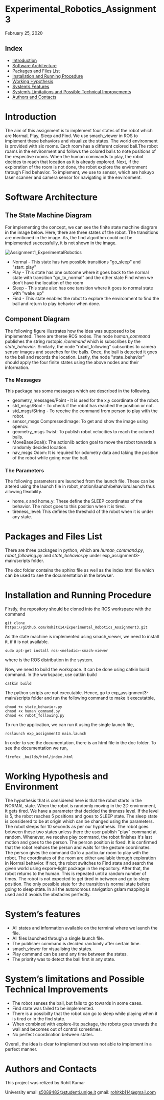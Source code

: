 # Experimental_Robotics_Assignment3

February 25, 2020

## <a name="SS-Index"></a>Index


* [Introduction](#S-Introduction)
* [Software Architecture](#S-Sofar)
* [Packages and Files List](#S-PFL)
* [Installation and Running Procedure](#S-IRP)
* [Working Hypothesis](#S-WH)
* [System’s Features](#S-SF)
* [System’s Limitations and Possible Technical Improvements](#S-SL)
* [Authors and Contacts](#S-AC)


# <a name="S-Introduction"></a>Introduction
The aim of this assignment is to implement four states of the robot which are Normal, Play, Sleep and Find. We use smach_viewer in ROS to implement these behaviors and visualize the states. The world environment is provided with six rooms. Each room has a different colored ball.The robot roams in the environment and follows the colored balls to note positions of the respective rooms. When the human commands to play, the robot decides to reach that location as it is already explored. Next, if the exploration of the room is not done, the robot explore the environment through Find behavior. To implement, we use to sensor, which are hokuyo laser scanner and camera sensor for navigating in the environment.

# <a name="S-Sofar"></a>Software Architecture
## <a name="SA-SMD"></a>The State Machine Diagram
For implementing the concept, we can see the finite state machine diagram in the image below. Here, there are three states of the robot. The transitions are mentioned in the image. As, the find algorithm could not be implemented successfully, it is not shown in the image.

![Assignment1_ExperimentalRobotics](images/state_machine.png)

* Normal - This state has two possible transitions "go_sleep" and "start_play"
* Play - This state has one outcome where it goes back to the normal state with transition "go_to_normal" and the other state Find when we don't have the location of the room
* Sleep - This state also has one tansition where it goes to normal state with "wake_up"
* Find - This state enables the robot to explore the environment to find the ball and return to play behavior when done.
## <a name="SA-CD"></a>Component Diagram
The following figure illustrates how the idea was supposed to be implemented. There are theree ROS nodes. The node *human_command* publishes the string rostopic */command* which is subscribes by the *state_behavior*. Similarly, the node "robot_following" subscribes to camera sensor images and searches for the balls. Once, the ball is detected it goes to the ball and records the location. Lastly, the node "state_behavior" should apply the four finite states using the above nodes and their information.

### <a name="SA-MSG"></a>The Messages 
This package has some messages which are described in the following.
* geometry_messages/Point - It is used for the x,y coordinate of the robot.
* std_msgs/Bool - To check if the robot has reached the position or not.
* std_msgs/String - To receive the command from person to play with the robot.
* sensor_msgs CompressedImage: To get and show the image using opencv.
* geometry_msgs Twist: To publish robot velocities to reach the colored balls.
* MoveBaseGoal(): The actionlib action goal to move the robot towards a randomly decided location.
* nav_msgs Odom: It is required for odometry data and taking the position of the robot while going near the ball.

### <a name="MSG-P"></a>The Parameters
The following parameters are launched from the launch file. These can be altered using the launch file in robot_motion/launch/behaviors.launch thus allowing flexibility.
* home_x and home_y: These define the SLEEP coordinates of the behavior. The robot goes to this position when it is tired.
* tireness_level: This defines the threshold of the robot when it is under any state. 


# <a name="S-PFL"></a>Packages and Files List

There are three packages in python, which are *human_command.py*, *robot_following.py* and *state_behavior.py* under exp_assignment3-main/scripts folder.

The doc folder contains the sphinx file as well as the index.html file which can be used to see the documentation in the browser.

# <a name="S-IRP"></a>Installation and Running Procedure
Firstly, the repository should be cloned into the ROS workspace with the command

    git clone https://github.com/RohitK14/Experimental_Robotics_Assignment3.git
    
As the state machine is implemented using smach_viewer, we need to install it, if it is not available.

    sudo apt-get install ros-<melodic>-smach-viewer

where <meldoc> is the ROS distribution in the system. 

Now, we need to build the workspace. It can be done using catkin build command. In the workspace, use catkin build

    catkin build

The python scripts are not executable. Hence, go to exp_assignment3-main/scripts folder and run the following command to make it executatble,

    chmod +x state_behavior.py
    chmod +x human_command.py
    chmod +x robot_following.py

To run the application, we can run it using the single launch file,

    roslaunch exp_assignment3 main.launch

In order to see the documentation, there is an html file in the doc folder. To see the documentation we run,

    firefox _builds/html/index.html 

# <a name="S-WH"></a>Working Hypothesis and Environment
The hypothesis that is considered here is that the robot starts in the NORMAL state. When the robot is randomly moving in the 2D environment, it gets tired. We have a parameter that decided the tireness level. If the level is 5, the robot reaches 5 positions and goes to SLEEP state. The sleep state is considered to be at origin which can be changed using the parameters. The robot sleeps for 10 seconds as per our hypothesis.
The robot goes between these two states unless there the user publish "play" command at random. Whenever, we receive play command, the robot finishes it's last motion and goes to the person. The person position is fixed. It is confirmed that the robot reahces the person and waits for the gesture coordinates. The person gives the command GoTo a particular room to play with the robot. The coordinates of the room are either available through exploration in Normal behavior. If not, the robot switches to Find state and search the given world using expore-light package in the repository. After that, the robot returns to the human. This is repeated until a random number of times. The robot is not expected to get tired in between and go to sleep position. The only possible state for the transition is normal state before going to sleep state. In all the autonomous navigation gslam mapping is used and it avoids the obstacles perfectly.

# <a name="S-SF"></a>System’s features
* All states and information available on the terminal where we launch the file.
* All files launched through a single launch file.
* The publisher command is decided randomly after certain time.
* smach_viewer for visualising the states.
* Play command can be send any time between the states.
* The priority was to detect the ball first in any state.


# <a name="S-SF"></a>System’s limitations and Possible Technical Improvements
* The robot senses the ball, but fails to go towards in some cases.
* Find state was failed to be implemented.
* There is a possibilty that the robot can go to sleep while playing when it is tired or in the find state.
* When combined with explore-lite package, the robots goes towards the wall and becomes out of control sometimes.
* No perfect coordination between states.

Overall, the idea is clear to implement but was not able to implement in a perfect manner.

# <a name="S-AC"></a>Authors and Contacts
This project was relized by Rohit Kumar

University email s5089482@studenti.unige.it
gmail: rohitkb114@gmail.com
